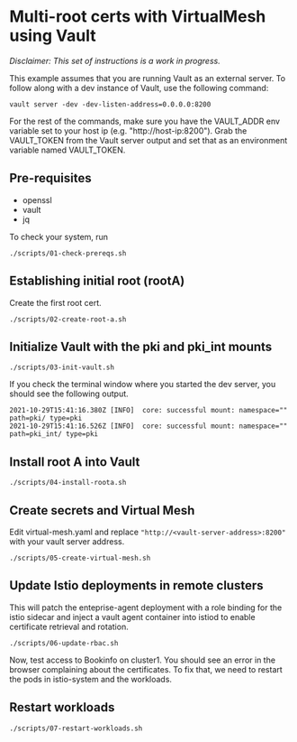 # Multi-root certs with VirtualMesh using Vault

*Disclaimer: This set of instructions is a work in progress.*

This example assumes that you are running Vault as an external server. To follow along with a dev instance of Vault, use the following command:

```
vault server -dev -dev-listen-address=0.0.0.0:8200
```

For the rest of the commands, make sure you have the VAULT_ADDR env variable set to your host ip (e.g. "http://host-ip:8200").
Grab the VAULT_TOKEN from the Vault server output and set that as an environment variable named VAULT_TOKEN.

## Pre-requisites

- openssl
- vault
- jq

To check your system, run 

```
./scripts/01-check-prereqs.sh
```

## Establishing initial root (rootA)
Create the first root cert.

```
./scripts/02-create-root-a.sh
```

## Initialize Vault with the pki and pki_int mounts

```
./scripts/03-init-vault.sh
```

If you check the terminal window where you started the dev server, you should see the following output.

```
2021-10-29T15:41:16.380Z [INFO]  core: successful mount: namespace="" path=pki/ type=pki
2021-10-29T15:41:16.526Z [INFO]  core: successful mount: namespace="" path=pki_int/ type=pki
```

## Install root A into Vault

```
./scripts/04-install-roota.sh
```

## Create secrets and Virtual Mesh

Edit virtual-mesh.yaml and replace `"http://<vault-server-address>:8200"` with your vault server address.

```
./scripts/05-create-virtual-mesh.sh
```

## Update Istio deployments in remote clusters

This will patch the enteprise-agent deployment with a role binding for the istio sidecar and inject a vault agent container into istiod to enable certificate retrieval and rotation.

```
./scripts/06-update-rbac.sh
```

Now, test access to Bookinfo on cluster1.  You should see an error in the browser complaining about the certificates.  To fix that, we need to restart the pods in istio-system and the workloads.

## Restart workloads

```
./scripts/07-restart-workloads.sh
```